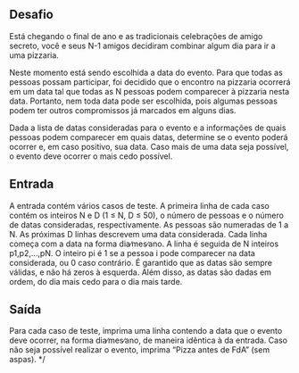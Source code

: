 ## Desafio

Está chegando o final de ano e as tradicionais celebrações de amigo secreto,
você e seus N-1 amigos decidiram combinar algum dia para ir a uma pizzaria.

Neste momento está sendo escolhida a data do evento. Para que todas as pessoas
possam participar, foi decidido que o encontro na pizzaria ocorrerá em um data
tal que todas as N pessoas podem comparecer à pizzaria nesta data. Portanto,
nem toda data pode ser escolhida, pois algumas pessoas podem ter outros
compromissos já marcados em alguns dias.

Dada a lista de datas consideradas para o evento e a informações de quais
pessoas podem comparecer em quais datas, determine se o evento poderá ocorrer
e, em caso positivo, sua data. Caso mais de uma data seja possível, o evento
deve ocorrer o mais cedo possível.

## Entrada

A entrada contém vários casos de teste. A primeira linha de cada caso contém
os inteiros N e D (1 ≤ N, D ≤ 50), o número de pessoas e o número de datas
consideradas, respectivamente. As pessoas são numeradas de 1 a N. As próximas
D linhas descrevem uma data considerada. Cada linha começa com a data na
forma dia∕mes∕ano. A linha é seguida de N inteiros p1,p2,...,pN. O inteiro
pi é 1 se a pessoa i pode comparecer na data considerada, ou 0 caso contrário.
É garantido que as datas são sempre válidas, e não há zeros à esquerda.
Além disso, as datas são dadas em ordem, do dia mais cedo para o dia mais tarde.

## Saída

Para cada caso de teste, imprima uma linha contendo a data que o evento deve
ocorrer, na forma dia∕mes∕ano, de maneira idêntica à da entrada. Caso não
seja possível realizar o evento, imprima “Pizza antes de FdA” (sem aspas). */

